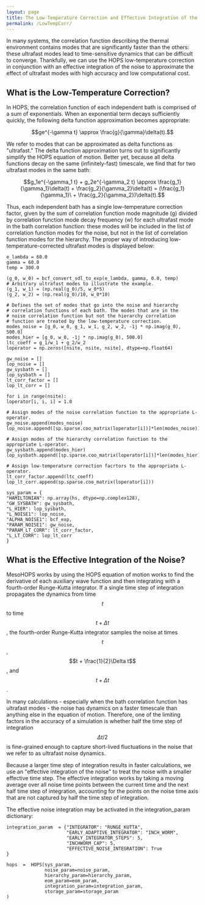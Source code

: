 ```yaml
---
layout: page
title: The Low-Temperature Correction and Effective Integration of the Noise
permalink: /LowTempCorr/
---
```

[comment]: <> (This allows latex formatting in the markdown files)
<script
  src="https://cdn.mathjax.org/mathjax/latest/MathJax.js?config=TeX-AMS-MML_HTMLorMML"
  type="text/javascript">
</script>

In many systems, the correlation function describing the thermal environment contains modes that are significantly faster than the others: these ultrafast modes lead to time-sensitive dynamics that can be difficult to converge. Thankfully, we can use the HOPS low-temperature correction in conjunction with an effective integration of the noise to approximate the effect of ultrafast modes with high accuracy and low computational cost.

## What is the Low-Temperature Correction?
In HOPS, the correlation function of each independent bath is comprised of a sum of exponentials. When an exponential term decays sufficiently quickly, the following delta function approximation becomes appropriate:

$$ge^{-\gamma t} \approx \frac{g}{\gamma}\delta(t).$$
  
We refer to modes that can be approximated as delta functions as "ultrafast." The delta function approximation turns out to significantly simplify the HOPS equation of motion. Better yet, because all delta functions decay on the same (infinitely-fast) timescale, we find that for two ultrafast modes in the same bath:

  

$$g_1e^{-\gamma_1 t} + g_2e^{-\gamma_2 t} \approx \frac{g_1}{\gamma_1}\delta(t) + \frac{g_2}{\gamma_2}\delta(t) = (\frac{g_1}{\gamma_1}\ + \frac{g_2}{\gamma_2})\delta(t).$$

  

Thus, each independent bath has a single low-temperature correction factor, given by the sum of correlation function mode magnitude (g) divided by correlation function mode decay frequency (w) for each ultrafast mode in the bath correlation function: these modes will be included in the list of correlation function modes for the noise, but not in the list of correlation function modes for the hierarchy. The proper way of introducing low-temperature-corrected ultrafast modes is displayed below:

  ```
e_lambda = 60.0
gamma = 60.0
temp = 300.0

(g_0, w_0) = bcf_convert_sdl_to_exp(e_lambda, gamma, 0.0, temp)
# Arbitrary ultrafast modes to illustrate the example.
(g_1, w_1) = (np.real(g_0)/5, w_0*5)
(g_2, w_2) = (np.real(g_0)/10, w_0*10)

# Defines the set of modes that go into the noise and hierarchy
# correlation functions of each bath. The modes that are in the 
# noise correlation function but not the hierarchy correlation
# function are treated by the low-temperature correction.
modes_noise = [g_0, w_0, g_1, w_1, g_2, w_2, -1j * np.imag(g_0), 500.0]
modes_hier = [g_0, w_0, -1j * np.imag(g_0), 500.0]
ltc_coeff = g_1/w_1 + g_2/w_2
loperator = np.zeros([nsite, nsite, nsite], dtype=np.float64)

gw_noise = []
lop_noise = []
gw_sysbath = []
lop_sysbath = []
lt_corr_factor = []
lop_lt_corr = []

for i in range(nsite):
loperator[i, i, i] = 1.0

# Assign modes of the noise correlation function to the appropriate L-operator.
gw_noise.append(modes_noise)
lop_noise.append([sp.sparse.coo_matrix(loperator[i])]*len(modes_noise))

# Assign modes of the hierarchy correlation function to the appropriate L-operator.
gw_sysbath.append(modes_hier)
lop_sysbath.append([sp.sparse.coo_matrix(loperator[i])]*len(modes_hier))

# Assign low-temperature correction facrtors to the appropriate L-operator.
lt_corr_factor.append(ltc_coeff)
lop_lt_corr.append(sp.sparse.coo_matrix(loperator[i]))

sys_param = {
"HAMILTONIAN": np.array(hs, dtype=np.complex128),
"GW_SYSBATH": gw_sysbath,
"L_HIER": lop_sysbath,
"L_NOISE1": lop_noise,
"ALPHA_NOISE1": bcf_exp,
"PARAM_NOISE1": gw_noise,
"PARAM_LT_CORR": lt_corr_factor,
"L_LT_CORR": lop_lt_corr
}
```
  
  
  

## What is the Effective Integration of the Noise?

MesoHOPS works by using the HOPS equation of motion works to find the derivative of each auxiliary wave function and then integrating with a fourth-order Runge-Kutta integrator. If a single time step of integration propagates the dynamics from time $$t$$ to time $$t + \Delta t$$, the fourth-order Runge-Kutta integrator samples the noise at times $$t$$, $$t + \frac{1}{2}\Delta t$$, and $$t + \Delta t$$.

  

In many calculations - especially when the bath correlation function has ultrafast modes - the noise has dynamics on a faster timescale than anything else in the equation of motion. Therefore, one of the limiting factors in the accuracy of a simulation is whether half the time step of integration $$\Delta t/2$$ is fine-grained enough to capture short-lived fluctuations in the noise that we refer to as ultrafast noise dynamics.

  

Because a larger time step of integration results in faster calculations, we use an "effective integration of the noise" to treat the noise with a smaller effective time step. The effective integration works by taking a moving average over all noise time points between the current time and the next half time step of integration, accounting for the points on the noise time axis that are not captured by half the time step of integration.

  

The effective noise integration may be activated in the integration_param dictionary:

```
integration_param  = {"INTEGRATOR": "RUNGE_KUTTA",
					  "EARLY_ADAPTIVE_INTEGRATOR": "INCH_WORM",
					  "EARLY_INTEGRATOR_STEPS": 5,
					  "INCHWORM_CAP": 5,
					  "EFFECTIVE_NOISE_INTEGRATION": True
}

hops  =  HOPS(sys_param,
			  noise_param=noise_param,
			  hierarchy_param=hierarchy_param,
			  eom_param=eom_param,
			  integration_param=integration_param,
			  storage_param=storage_param
)
```